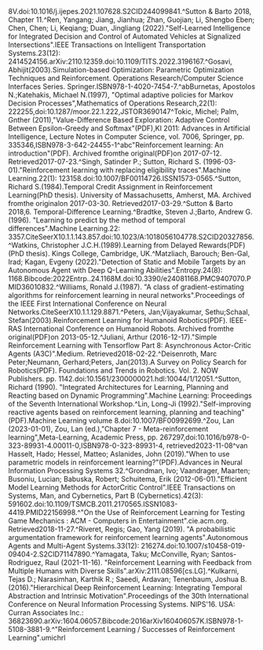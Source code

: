 8V.doi:10.1016/j.ijepes.2021.107628.S2CID244099841.^Sutton & Barto 2018, Chapter 11.^Ren, Yangang; Jiang, Jianhua; Zhan, Guojian; Li, Shengbo Eben; Chen, Chen; Li, Keqiang; Duan, Jingliang (2022)."Self-Learned Intelligence for Integrated Decision and Control of Automated Vehicles at Signalized Intersections".IEEE Transactions on Intelligent Transportation Systems.23(12): 2414524156.arXiv:2110.12359.doi:10.1109/TITS.2022.3196167.^Gosavi, Abhijit(2003).Simulation-based Optimization: Parametric Optimization Techniques and Reinforcement. Operations Research/Computer Science Interfaces Series. Springer.ISBN978-1-4020-7454-7.^abBurnetas, Apostolos N.;Katehakis, Michael N.(1997), "Optimal adaptive policies for Markov Decision Processes",Mathematics of Operations Research,22(1): 222255,doi:10.1287/moor.22.1.222,JSTOR3690147^Tokic, Michel; Palm, Gnther (2011),"Value-Difference Based Exploration: Adaptive Control Between Epsilon-Greedy and Softmax"(PDF),KI 2011: Advances in Artificial Intelligence, Lecture Notes in Computer Science, vol. 7006, Springer, pp. 335346,ISBN978-3-642-24455-1^abc"Reinforcement learning: An introduction"(PDF). Archived fromthe original(PDF)on 2017-07-12. Retrieved2017-07-23.^Singh, Satinder P.; Sutton, Richard S. (1996-03-01)."Reinforcement learning with replacing eligibility traces".Machine Learning.22(1): 123158.doi:10.1007/BF00114726.ISSN1573-0565.^Sutton, Richard S.(1984).Temporal Credit Assignment in Reinforcement Learning(PhD thesis). University of Massachusetts, Amherst, MA. Archived fromthe originalon 2017-03-30. Retrieved2017-03-29.^Sutton & Barto 2018,6. Temporal-Difference Learning.^Bradtke, Steven J.;Barto, Andrew G.(1996). "Learning to predict by the method of temporal differences".Machine Learning.22: 3357.CiteSeerX10.1.1.143.857.doi:10.1023/A:1018056104778.S2CID20327856.^Watkins, Christopher J.C.H.(1989).Learning from Delayed Rewards(PDF)(PhD thesis). Kings College, Cambridge, UK.^Matzliach, Barouch; Ben-Gal, Irad; Kagan, Evgeny (2022)."Detection of Static and Mobile Targets by an Autonomous Agent with Deep Q-Learning Abilities".Entropy.24(8): 1168.Bibcode:2022Entrp..24.1168M.doi:10.3390/e24081168.PMC9407070.PMID36010832.^Williams, Ronald J.(1987). "A class of gradient-estimating algorithms for reinforcement learning in neural networks".Proceedings of the IEEE First International Conference on Neural Networks.CiteSeerX10.1.1.129.8871.^Peters, Jan;Vijayakumar, Sethu;Schaal, Stefan(2003).Reinforcement Learning for Humanoid Robotics(PDF). IEEE-RAS International Conference on Humanoid Robots. Archived fromthe original(PDF)on 2013-05-12.^Juliani, Arthur (2016-12-17)."Simple Reinforcement Learning with Tensorflow Part 8: Asynchronous Actor-Critic Agents (A3C)".Medium. Retrieved2018-02-22.^Deisenroth, Marc Peter;Neumann, Gerhard;Peters, Jan(2013).A Survey on Policy Search for Robotics(PDF). Foundations and Trends in Robotics. Vol. 2. NOW Publishers. pp. 1142.doi:10.1561/2300000021.hdl:10044/1/12051.^Sutton, Richard (1990). "Integrated Architectures for Learning, Planning and Reacting based on Dynamic Programming".Machine Learning: Proceedings of the Seventh International Workshop.^Lin, Long-Ji (1992)."Self-improving reactive agents based on reinforcement learning, planning and teaching"(PDF).Machine Learning volume 8.doi:10.1007/BF00992699.^Zou, Lan (2023-01-01), Zou, Lan (ed.),"Chapter 7 - Meta-reinforcement learning",Meta-Learning, Academic Press, pp. 267297,doi:10.1016/b978-0-323-89931-4.00011-0,ISBN978-0-323-89931-4, retrieved2023-11-08^van Hasselt, Hado; Hessel, Matteo; Aslanides, John (2019)."When to use parametric models in reinforcement learning?"(PDF).Advances in Neural Information Processing Systems 32.^Grondman, Ivo; Vaandrager, Maarten; Busoniu, Lucian; Babuska, Robert; Schuitema, Erik (2012-06-01)."Efficient Model Learning Methods for ActorCritic Control".IEEE Transactions on Systems, Man, and Cybernetics, Part B (Cybernetics).42(3): 591602.doi:10.1109/TSMCB.2011.2170565.ISSN1083-4419.PMID22156998.^"On the Use of Reinforcement Learning for Testing Game Mechanics : ACM - Computers in Entertainment".cie.acm.org. Retrieved2018-11-27.^Riveret, Regis; Gao, Yang (2019). "A probabilistic argumentation framework for reinforcement learning agents".Autonomous Agents and Multi-Agent Systems.33(12): 216274.doi:10.1007/s10458-019-09404-2.S2CID71147890.^Yamagata, Taku; McConville, Ryan; Santos-Rodriguez, Raul (2021-11-16). "Reinforcement Learning with Feedback from Multiple Humans with Diverse Skills".arXiv:2111.08596[cs.LG].^Kulkarni, Tejas D.; Narasimhan, Karthik R.; Saeedi, Ardavan; Tenenbaum, Joshua B. (2016)."Hierarchical Deep Reinforcement Learning: Integrating Temporal Abstraction and Intrinsic Motivation".Proceedings of the 30th International Conference on Neural Information Processing Systems. NIPS'16. USA: Curran Associates Inc.: 36823690.arXiv:1604.06057.Bibcode:2016arXiv160406057K.ISBN978-1-5108-3881-9.^"Reinforcement Learning / Successes of Reinforcement Learning".umichrl